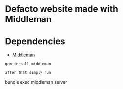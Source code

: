 Defacto website made with Middleman
=======

# Dependencies
* [Middleman](http://middlemanapp.com/)

```ruby
gem install middleman

after that simply run 

```
bundle exec middleman server

